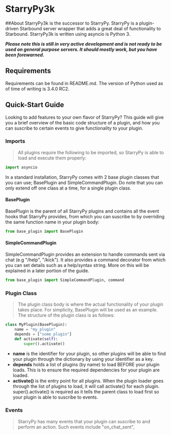 # StarryPy3k

##About
StarryPy3k is the successor to StarryPy. StarryPy is a plugin-driven Starbound server wrapper that adds a great deal of functionality to Starbound. StarryPy3k is written using asyncio is Python 3.

***Please note this is still in very active development and is not ready to be used on general purpose servers. It should mostly work, but you have been forewarned.***

## Requirements
Requirements can be found in README.md. The version of Python used as of time of writing is 3.4.0 RC2.

## Quick-Start Guide
Looking to add features to your own flavor of StarryPy? This guide will give you a brief overview of the basic code structure of a plugin, and how you can suscribe to certain events to give functionality to your plugin.

### Imports
>All plugins require the following to be imported, so StarryPy is able to load and execute them properly:
```python
import asyncio
```
In a standard installation, StarryPy comes with 2 base plugin classes that you can use; BasePlugin and SimpleCommandPlugin. Do note that you can only extend off one class at a time, for a single plugin class.
#### BasePlugin
BasePlugin is the parent of all StarryPy plugins and contains all the event hooks that StarryPy provides, from which you can suscribe to by overriding the same function name in your plugin body:
```python
from base_plugin import BasePlugin
```
#### SimpleCommandPlugin
SimpleCommandPlugin provides an extension to handle commands sent via chat (e.g "/help", "/kick"). It also provides a command decorator from which you can set details such as a help/syntax string. More on this will be explained in a later portion of the guide.
```python
from base_plugin import SimpleCommandPlugin, command
```

### Plugin Class
>The plugin class body is where the actual functionality of your plugin takes place. For simplicity, BasePlugin will be used as an example. The structure of the plugin class is as follows:
```python
class MyPlugin(BasePlugin):
	name = "my_plugin"
	depends = ["some_plugin"]
	def activate(self):
		super().activate()
```
* **name** is the identifier for your plugin, so other plugins will be able to find your plugin through the dictionary by using your identifier as a key.
* **depends** holds a list of plugins (by name) to load BEFORE your plugin loads. This is to ensure the required dependencies for your plugin are loaded.
* **activate()** is the entry point for all plugins. When the plugin loader goes through the list of plugins to load, it will call activate() for each plugin. super().activate() is required as it tells the parent class to load first so your plugin is able to suscribe to events.

### Events
>StarryPy has many events that your plugin can suscribe to and perform an action. Such events include "on_chat_sent", 
